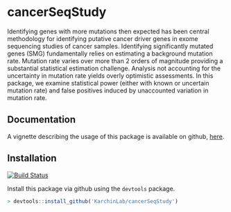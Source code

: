 # cancerSeqStudy

Identifying genes with more mutations then expected has been central methodology for identifying putative cancer driver genes in exome sequencing studies of cancer samples. Identifying significantly mutated genes (SMG) fundamentally relies on estimating a background mutation rate. Mutation rate varies over more than 2 orders of magnitude providing a substantial statistical estimation challenge. Analysis not accounting for the uncertainty in mutation rate yields overly optimistic assessments. In this package, we examine statistical power (either with known or uncertain mutation rate) and false positives induced by unaccounted variation in mutation rate.

## Documentation

A vignette describing the usage of this package is available on github, [here](https://github.com/KarchinLab/cancerSeqStudy/blob/master/vignettes/cancerSeqStudy.Rmd).

## Installation

[![Build Status](https://travis-ci.org/KarchinLab/cancerSeqStudy.svg?branch=master)](https://travis-ci.org/KarchinLab/cancerSeqStudy)

Install this package via github using the `devtools` package.

```R
> devtools::install_github('KarchinLab/cancerSeqStudy')
```
